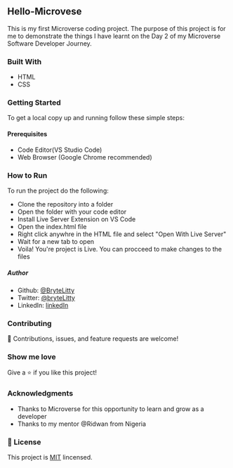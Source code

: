 ## Hello-Microvese
This is my first Microverse coding project. The purpose of this project is for me to demonstrate the things I have learnt on the Day 2 of my Microverse Software Developer Journey.

### Built With
- HTML 
- CSS

### Getting Started 
To get a local copy up and running follow these simple steps:

#### Prerequisites
- Code Editor(VS Studio Code)
- Web Browser (Google Chrome recommended)

### How to Run
To run the project do the following:
- Clone the repository into a folder
- Open the folder with your code editor
- Install Live Server Extension on VS Code
- Open the index.html file 
- Right click anywhre in the HTML file and select "Open With Live Server"
- Wait for a new tab to open
- Voila! You're project is Live. You can procceed to make changes to the files

##### Author
- Github: [@BryteLitty](https://github.com/Bryte)
- Twitter: [@bryteLitty](https://twitter.come/BryteLitty)
- LinkedIn: [linkedIn](https://www.linkedin.com/in/bright-kportiklah-05512418a/)

### Contributing
🤝 Contributions, issues, and feature requests are welcome!

### Show me love
Give a ⭐️ if you like this project!

### Acknowledgments
- Thanks to Microverse for this opportunity to learn and grow as a developer
- Thanks to my mentor @Ridwan from Nigeria

### 📝 License

This project is [MIT](https://github.com/BryteLitty/hello-microverse/blob/add-javascript-file/LICENSE) lincensed.


